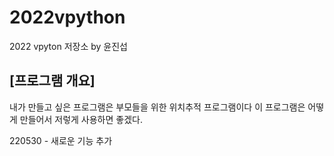 # 2022vpython
2022 vpyton 저장소 by 윤진섭  
## [프로그램 개요]  
내가 만들고 싶은 프로그램은 부모들을 위한 위치추적 프로그램이다 이 프로그램은 어떻게 만들어서 저렇게 사용하면 좋겠다.  
  
    
220530 - 새로운 기능 추가  
